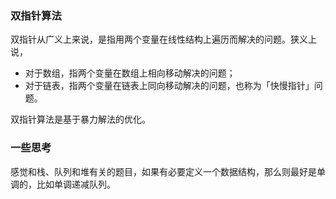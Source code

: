 ### 双指针算法

双指针从广义上来说，是指用两个变量在线性结构上遍历而解决的问题。狭义上说，

+ 对于数组，指两个变量在数组上相向移动解决的问题；
+ 对于链表，指两个变量在链表上同向移动解决的问题，也称为「快慢指针」问题。

双指针算法是基于暴力解法的优化。

### 一些思考

感觉和栈、队列和堆有关的题目，如果有必要定义一个数据结构，那么则最好是单调的，比如单调递减队列。